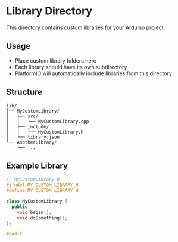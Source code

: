 # Library Directory

This directory contains custom libraries for your Arduino project.

## Usage

- Place custom library folders here
- Each library should have its own subdirectory
- PlatformIO will automatically include libraries from this directory

## Structure

```
lib/
├── MyCustomLibrary/
│   ├── src/
│   │   └── MyCustomLibrary.cpp
│   ├── include/
│   │   └── MyCustomLibrary.h
│   └── library.json
└── AnotherLibrary/
    └── ...
```

## Example Library

```cpp
// MyCustomLibrary.h
#ifndef MY_CUSTOM_LIBRARY_H
#define MY_CUSTOM_LIBRARY_H

class MyCustomLibrary {
  public:
    void begin();
    void doSomething();
};

#endif
``` 
